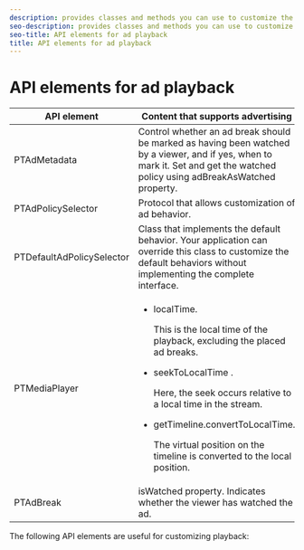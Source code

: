 ```yaml
---
description: provides classes and methods you can use to customize the playback behavior of content that contains advertising.
seo-description: provides classes and methods you can use to customize the playback behavior of content that contains advertising.
seo-title: API elements for ad playback
title: API elements for ad playback
---
```


# API elements for ad playback

<table id="table_B07E373B9D2B425AB36466B1D42411AD"> 
 <tgroup cols="2"> 
  <colspec colnum="1" colname="col1" colwidth="1*" /> 
  <colspec colnum="2" colname="col2" colwidth="2*" /> 
  <thead> 
   <tr> 
    <th colname="col1" class="entry">API element</th> 
    <th colname="col2" class="entry">Content that supports advertising</th> 
   </tr> 
  </thead> 
  <tbody> 
   <tr> 
    <td colname="col1"><span class="codeph">PTAdMetadata</span> </td> 
    <td colname="col2">Control whether an ad break should be marked as having been watched by a viewer, and if yes, when to mark it. Set and get the watched policy using <span class="codeph">adBreakAsWatched</span> property. </td> 
   </tr> 
   <tr> 
    <td colname="col1"><span class="codeph">PTAdPolicySelector</span></td> 
    <td colname="col2"> Protocol that allows customization of 
     <ph conkeyref="phrases/primetime-sdk-name" /> ad behavior. </td> 
   </tr> 
   <tr> 
    <td colname="col1"><span class="codeph">PTDefaultAdPolicySelector</span> </td> 
    <td colname="col2">Class that implements the default 
     <ph conkeyref="phrases/primetime-sdk-name" /> behavior. Your application can override this class to customize the default behaviors without implementing the complete interface. </td> 
   </tr> 
   <tr> 
    <td colname="col1"><span class="codeph">PTMediaPlayer</span> </td> 
    <td colname="col2"> 
     <ul id="ul_37700A741403448A8760FDDA68B099AA"> 
      <li id="li_B465170D449E49489C5924572BEEB4A5"><span class="codeph">localTime</span>. <p>This is the local time of the playback, excluding the placed ad breaks.</p> </li> 
      <li id="li_D9D68CF428904BB2B84E1BCE828A90DC"><span class="codeph">seekToLocalTime</span> . <p>Here, the seek occurs relative to a local time in the stream.</p> </li> 
      <li id="li_9DBCA75537DC4824AA66B53A3FA28812"><span class="codeph">getTimeline.convertToLocalTime</span>. <p>The virtual position on the timeline is converted to the local position.</p> </li> 
     </ul> </td> 
   </tr> 
   <tr> 
    <td colname="col1"><span class="codeph">PTAdBreak</span> </td> 
    <td colname="col2"><span class="codeph">isWatched</span> property. Indicates whether the viewer has watched the ad. </td> 
   </tr> 
  </tbody> 
 </tgroup> 
</table>

The following API elements are useful for customizing playback: <!-- Q: Are there iOS equivs for the AdBreakPolicy and AdPolicy that are in other platforms? -->

